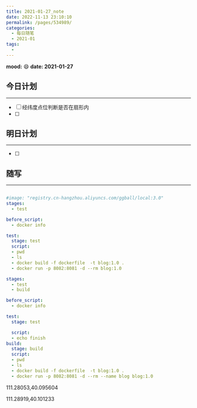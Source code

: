 ```yaml
---
title: 2021-01-27_note
date: 2022-11-13 23:10:10
permalink: /pages/534989/
categories:
  - 每日随笔
  - 2021-01
tags:
  - 
---
```

**mood:** :smile:  																		**date: 2021-01-27**  

## 今日计划  
------
- [ ]  经纬度点位判断是否在扇形内
- [ ]  
## 明日计划

------
- [ ]  
## 随写 
------

```yml

#image: "registry.cn-hangzhou.aliyuncs.com/ggball/local:3.0"
stages:
  - test

before_script:
  - docker info

test:
  stage: test
  script:
  - pwd
  - ls
  - docker build -f dockerfile  -t blog:1.0 .
  - docker run -p 8082:8081 -d --rm blog:1.0
```

```yml
stages:
  - test
  - build

before_script:
  - docker info

test:
  stage: test

  script:
  - echo finish
build:
  stage: build
  script:
  - pwd
  - ls
  - docker build -f dockerfile  -t blog:1.0 .
  - docker run -p 8082:8081 -d --rm --name blog blog:1.0

```

111.28053,40.095604

111.28919,40.101233







